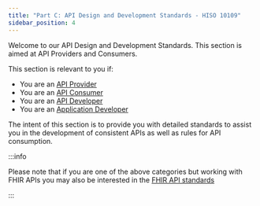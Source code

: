 ```yaml
---
title: "Part C: API Design and Development Standards - HISO 10109"
sidebar_position: 4
---
```


Welcome to our API Design and Development Standards. This section is aimed at API Providers and Consumers.

This section is relevant to you if:

- You are an [API Provider](/api-concepts/ComponentDefinitions#api-provider)
- You are an [API Consumer](/api-concepts/ComponentDefinitions#api-consumer)
- You are an [API Developer](/api-concepts/ComponentDefinitions#api-developers)
- You are an [Application Developer](/api-concepts/ComponentDefinitions#application-developers)

The intent of this section is to provide you with detailed standards to assist you in the development of consistent APIs as well as rules for API consumption.

:::info

Please note that if you are one of the above categories but working with FHIR APIs you may also be interested in the [FHIR API standards](/fhir-api-standard)

:::
